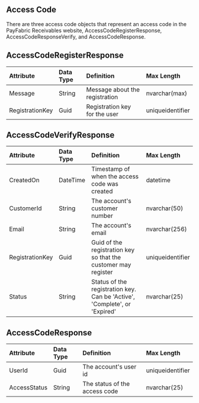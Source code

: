 ## Access Code
There are three access code objects that represent an access code in the PayFabric Receivables website, AccessCodeRegisterResponse, AccessCodeResponseVerify, and AccessCodeResponse. 


## AccessCodeRegisterResponse

| Attribute | Data Type | Definition | Max Length |
| :----------- | :--------- | :--------- | :--------- |
| Message | String | Message about the registration | nvarchar(max) |
| RegistrationKey | Guid | Registration key for the user | uniqueidentifier |


## AccessCodeVerifyResponse

| Attribute | Data Type | Definition | Max Length |
| :----------- | :--------- | :--------- | :--------- |
| CreatedOn | DateTime | Timestamp of when the access code was created | datetime |
| CustomerId | String | The account's customer number | nvarchar(50) |
| Email | String | The account's email | nvarchar(256) |
| RegistrationKey | Guid | Guid of the registration key so that the customer may register | uniqueidentifier |
| Status | String | Status of the registration key. Can be 'Active', 'Complete', or 'Expired' | nvarchar(25) |


## AccessCodeResponse

| Attribute | Data Type | Definition | Max Length |
| :----------- | :--------- | :--------- | :--------- |
| UserId | Guid | The account's user id | uniqueidentifier |
| AccessStatus | String | The status of the access code | nvarchar(25) |